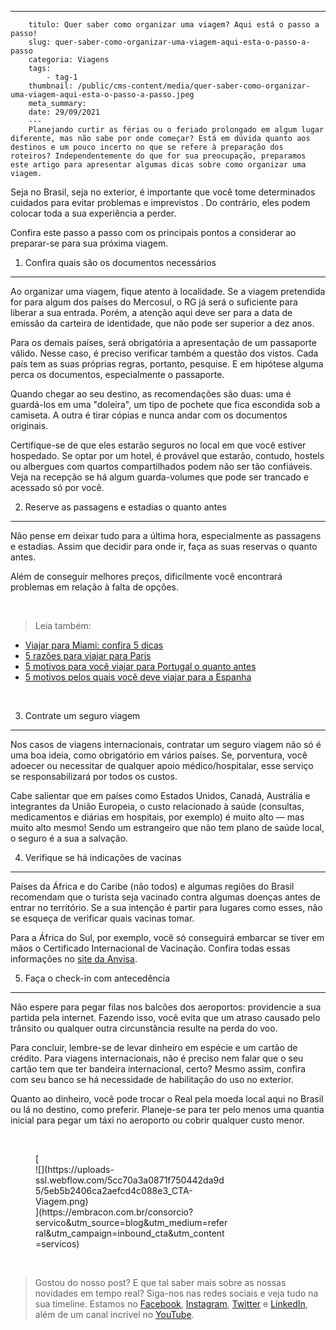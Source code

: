 ---
        titulo: Quer saber como organizar uma viagem? Aqui está o passo a passo!
        slug: quer-saber-como-organizar-uma-viagem-aqui-esta-o-passo-a-passo
        categoria: Viagens
        tags:
            - tag-1
        thumbnail: /public/cms-content/media/quer-saber-como-organizar-uma-viagem-aqui-esta-o-passo-a-passo.jpeg
        meta_summary: 
        date: 29/09/2021
        ---
        Planejando curtir as férias ou o feriado prolongado em algum lugar diferente, mas não sabe por onde começar? Está em dúvida quanto aos destinos e um pouco incerto no que se refere à preparação dos roteiros? Independentemente do que for sua preocupação, preparamos este artigo para apresentar algumas dicas sobre como organizar uma viagem.

Seja no Brasil, seja no exterior, é importante que você tome determinados cuidados para evitar problemas e imprevistos . Do contrário, eles podem colocar toda a sua experiência a perder.

Confira este passo a passo com os principais pontos a considerar ao preparar-se para sua próxima viagem.

1. Confira quais são os documentos necessários
----------------------------------------------

Ao organizar uma viagem, fique atento à localidade. Se a viagem pretendida for para algum dos países do Mercosul, o RG já será o suficiente para liberar a sua entrada. Porém, a atenção aqui deve ser para a data de emissão da carteira de identidade, que não pode ser superior a dez anos.

Para os demais países, será obrigatória a apresentação de um passaporte válido. Nesse caso, é preciso verificar também a questão dos vistos. Cada país tem as suas próprias regras, portanto, pesquise. E em hipótese alguma perca os documentos, especialmente o passaporte.

Quando chegar ao seu destino, as recomendações são duas: uma é guardá-los em uma "doleira", um tipo de pochete que fica escondida sob a camiseta. A outra é tirar cópias e nunca andar com os documentos originais.

Certifique-se de que eles estarão seguros no local em que você estiver hospedado. Se optar por um hotel, é provável que estarão, contudo, hostels ou albergues com quartos compartilhados podem não ser tão confiáveis. Veja na recepção se há algum guarda-volumes que pode ser trancado e acessado só por você.

2. Reserve as passagens e estadias o quanto antes
-------------------------------------------------

Não pense em deixar tudo para a última hora, especialmente as passagens e estadias. Assim que decidir para onde ir, faça as suas reservas o quanto antes.

Além de conseguir melhores preços, dificilmente você encontrará problemas em relação à falta de opções.

‍

> Leia também:

- [Viajar para Miami: confira 5 dicas](https://www.embracon.com.br/blog/viajar-para-miami-confira-5-dicas)
- [5 razões para viajar para Paris](https://www.embracon.com.br/blog/5-razoes-para-viajar-para-paris)
- [5 motivos para você viajar para Portugal o quanto antes](https://www.embracon.com.br/blog/5-motivos-para-voce-viajar-para-portugal-o-quanto-antes)
- [5 motivos pelos quais você deve viajar para a Espanha](https://www.embracon.com.br/blog/5-motivos-pelos-quais-voce-deve-viajar-para-a-espanha)

‍

3. Contrate um seguro viagem
----------------------------

Nos casos de viagens internacionais, contratar um seguro viagem não só é uma boa ideia, como obrigatório em vários países. Se, porventura, você adoecer ou necessitar de qualquer apoio médico/hospitalar, esse serviço se responsabilizará por todos os custos.

Cabe salientar que em países como Estados Unidos, Canadá, Austrália e integrantes da União Europeia, o custo relacionado à saúde (consultas, medicamentos e diárias em hospitais, por exemplo) é muito alto — mas muito alto mesmo! Sendo um estrangeiro que não tem plano de saúde local, o seguro é a sua a salvação.

4. Verifique se há indicações de vacinas
----------------------------------------

Países da África e do Caribe (não todos) e algumas regiões do Brasil recomendam que o turista seja vacinado contra algumas doenças antes de entrar no território. Se a sua intenção é partir para lugares como esses, não se esqueça de verificar quais vacinas tomar.

Para a África do Sul, por exemplo, você só conseguirá embarcar se tiver em mãos o Certificado Internacional de Vacinação. Confira todas essas informações no [site da Anvisa](https://www.gov.br/pt-br/servicos/obter-o-certificado-internacional-de-vacinacao-e-profilaxia).

5. Faça o check-in com antecedência
-----------------------------------

Não espere para pegar filas nos balcões dos aeroportos: providencie a sua partida pela internet. Fazendo isso, você evita que um atraso causado pelo trânsito ou qualquer outra circunstância resulte na perda do voo.

Para concluir, lembre-se de levar dinheiro em espécie e um cartão de crédito. Para viagens internacionais, não é preciso nem falar que o seu cartão tem que ter bandeira internacional, certo? Mesmo assim, confira com seu banco se há necessidade de habilitação do uso no exterior.

Quanto ao dinheiro, você pode trocar o Real pela moeda local aqui no Brasil ou lá no destino, como preferir. Planeje-se para ter pelo menos uma quantia inicial para pegar um táxi no aeroporto ou cobrir qualquer custo menor.

‍

<figure class="w-richtext-figure-type-image w-richtext-align-center" style="max-width:310px">[<div>![](https://uploads-ssl.webflow.com/5cc70a3a0871f750442da9d5/5eb5b2406ca2aefcd4c088e3_CTA-Viagem.png)</div>](https://embracon.com.br/consorcio?servico&utm_source=blog&utm_medium=referral&utm_campaign=inbound_cta&utm_content=servicos)</figure>‍

> Gostou do nosso post? E que tal saber mais sobre as nossas novidades em tempo real? Siga-nos nas redes sociais e veja tudo na sua timeline. Estamos no [Facebook](https://www.facebook.com/embracon/), [Instagram](https://www.instagram.com/embraconoficial/), [Twitter](https://twitter.com/embracon) e [LinkedIn](https://www.linkedin.com/company/1018875/), além de um canal incrível no [YouTube](https://www.youtube.com/channel/UCL-Y0mv9zc73Iek48NLUBzQ).

‍
        